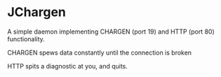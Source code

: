 # JChargen

A simple daemon implementing CHARGEN (port 19) and HTTP (port 80) functionality.

CHARGEN spews data constantly until the connection is broken

HTTP spits a diagnostic at you, and quits.

